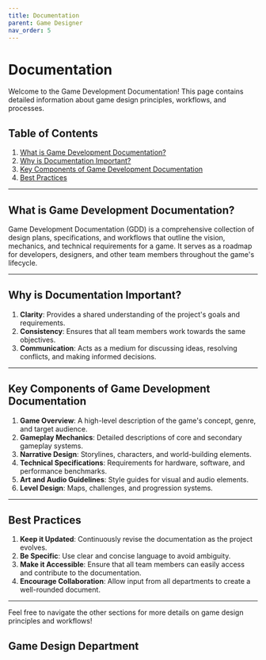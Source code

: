 ```yaml
---
title: Documentation
parent: Game Designer
nav_order: 5
---
```


# Documentation

Welcome to the Game Development Documentation! This page contains detailed information about game design principles, workflows, and processes.

## Table of Contents
1. [What is Game Development Documentation?](#what-is-game-development-documentation)
2. [Why is Documentation Important?](#why-is-documentation-important)
3. [Key Components of Game Development Documentation](#key-components-of-game-development-documentation)
4. [Best Practices](#best-practices)

---

## What is Game Development Documentation?

Game Development Documentation (GDD) is a comprehensive collection of design plans, specifications, and workflows that outline the vision, mechanics, and technical requirements for a game. It serves as a roadmap for developers, designers, and other team members throughout the game's lifecycle.

---

## Why is Documentation Important?

1. **Clarity**: Provides a shared understanding of the project's goals and requirements.
2. **Consistency**: Ensures that all team members work towards the same objectives.
3. **Communication**: Acts as a medium for discussing ideas, resolving conflicts, and making informed decisions.

---

## Key Components of Game Development Documentation

1. **Game Overview**: A high-level description of the game's concept, genre, and target audience.
2. **Gameplay Mechanics**: Detailed descriptions of core and secondary gameplay systems.
3. **Narrative Design**: Storylines, characters, and world-building elements.
4. **Technical Specifications**: Requirements for hardware, software, and performance benchmarks.
5. **Art and Audio Guidelines**: Style guides for visual and audio elements.
6. **Level Design**: Maps, challenges, and progression systems.

---

## Best Practices

1. **Keep it Updated**: Continuously revise the documentation as the project evolves.
2. **Be Specific**: Use clear and concise language to avoid ambiguity.
3. **Make it Accessible**: Ensure that all team members can easily access and contribute to the documentation.
4. **Encourage Collaboration**: Allow input from all departments to create a well-rounded document.

---

Feel free to navigate the other sections for more details on game design principles and workflows!

## Game Design Department